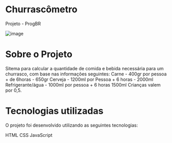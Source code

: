 # Churrascômetro
Projeto - ProgBR

![image](https://github.com/jeniffermarcondes/churrascometro/assets/86030463/0fa2b896-356e-4ff2-a792-ccc7aa68ecd7)



# Sobre o Projeto
Sitema para calcular a quantidade de comida e bebida necessária para um churrasco,
com base nas informações seguintes:
Carne - 400gr por pessoa + de 6horas - 650gr
Cerveja - 1200ml por Pessoa + 6 horas - 2000ml
Refrigerante/água - 1000ml por pessoa + 6 horas 1500ml
Crianças valem por 0,5.

# Tecnologias utilizadas
O projeto foi desenvolvido utilizando as seguintes tecnologias:

HTML
CSS
JavaScript


